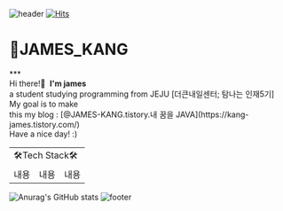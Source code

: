 ![header](https://capsule-render.vercel.app/api?type=waving&color=auto&height=100&section=header)
[![Hits](https://hits.seeyoufarm.com/api/count/incr/badge.svg?url=https%3A%2F%2Fgithub.com%2FSi-Hyeak-KANG&count_bg=%2379C83D&title_bg=%23555555&icon=java.svg&icon_color=%23FFFFFF&title=hits&edge_flat=false)](https://hits.seeyoufarm.com)
<h1 text-align="center">🌵JAMES_KANG</h1>
***
<br>Hi there!🙌 &nbsp;<strong>I'm james</strong><br>
a student studying programming from JEJU [더큰내일센터; 탐나는 인재5기]<br>
My goal is to make <br>
this my blog : [@JAMES-KANG.tistory.내 꿈을 JAVA](https://kang-james.tistory.com/)<br>
Have a nice day! :)<br>
<table>
  <tr>
    <td colspan="3">🛠Tech Stack🛠</td>
  </tr>
  <tr>
    <td>내용</td>
    <td>내용</td>
    <td>내용</td>
  </tr>
</table>





![Anurag's GitHub stats](https://github-readme-stats.vercel.app/api?username=Si-Hyeak-Kang&show_icons=true&theme=radical)
![footer](https://capsule-render.vercel.app/api?type=waving&color=auto&height=100&section=footer)

<!--
**Si-Hyeak-KANG/Si-Hyeak-KANG** is a ✨ _special_ ✨ repository because its `README.md` (this file) appears on your GitHub profile.

Here are some ideas to get you started:

- 🔭 I’m currently working on ...
- 🌱 I’m currently learning ...
- 👯 I’m looking to collaborate on ...
- 🤔 I’m looking for help with ...
- 💬 Ask me about ...
- 📫 How to reach me: ...
- 😄 Pronouns: ...
- ⚡ Fun fact: ...
-->
